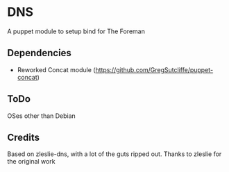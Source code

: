 DNS
===

A puppet module to setup bind for The Foreman

## Dependencies

* Reworked Concat module (https://github.com/GregSutcliffe/puppet-concat)

ToDo
----
OSes other than Debian

Credits
-------

Based on zleslie-dns, with a lot of the guts ripped out. Thanks
to zleslie for the original work

